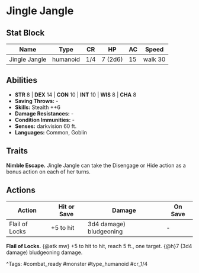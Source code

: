 # Jingle Jangle

## Stat Block

| Name | Type | CR | HP | AC | Speed |
|------|------|----|----|----|-------|
| Jingle Jangle | humanoid | 1/4 | 7 (2d6) | 15 | walk 30 |

## Abilities

- **STR** 8 | **DEX** 14 | **CON** 10 | **INT** 10 | **WIS** 8 | **CHA** 8
- **Saving Throws:** -  
- **Skills:** Stealth ++6  
- **Damage Resistances:** -  
- **Condition Immunities:** -  
- **Senses:** darkvision 60 ft.  
- **Languages:** Common, Goblin

## Traits

**Nimble Escape.** Jingle Jangle can take the Disengage or Hide action as a bonus action on each of her turns.


## Actions

| Action | Hit or Save | Damage | On Save |
|--------|--------------|--------|----------|
| Flail of Locks | +5 to hit | 3d4 damage) bludgeoning | - |

**Flail of Locks.** {@atk mw} +5 to hit to hit, reach 5 ft., one target. {@h}7 (3d4 damage) bludgeoning damage.


^Tags: #combat_ready #monster #type_humanoid #cr_1/4